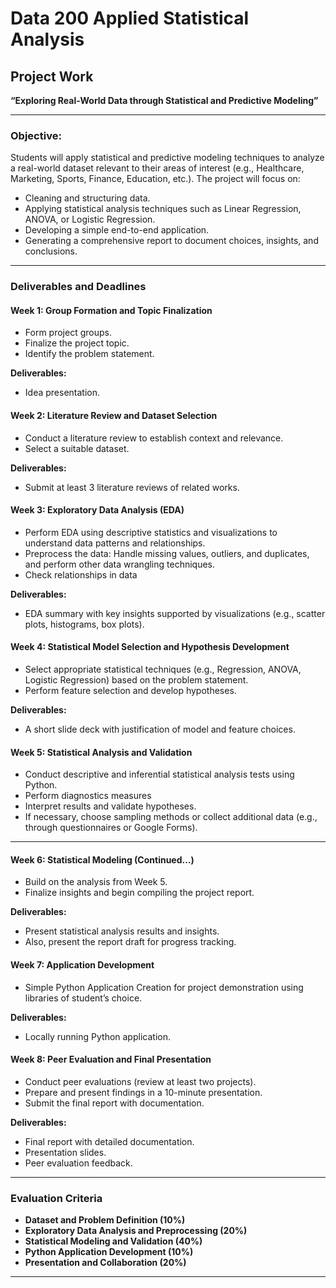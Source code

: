 # Data 200 Applied Statistical Analysis  
## Project Work  
**“Exploring Real-World Data through Statistical and Predictive Modeling”**

---

### Objective:  
Students will apply statistical and predictive modeling techniques to analyze a real-world dataset relevant to their areas of interest (e.g., Healthcare, Marketing, Sports, Finance, Education, etc.). The project will focus on:  
- Cleaning and structuring data.  
- Applying statistical analysis techniques such as Linear Regression, ANOVA, or Logistic Regression.  
- Developing a simple end-to-end application.  
- Generating a comprehensive report to document choices, insights, and conclusions.  

---

### Deliverables and Deadlines  

#### **Week 1: Group Formation and Topic Finalization**  
- Form project groups.
- Finalize the project topic.
- Identify the problem statement.  

**Deliverables:**  
- Idea presentation.  

#### **Week 2: Literature Review and Dataset Selection**  
- Conduct a literature review to establish context and relevance.  
- Select a suitable dataset.  

**Deliverables:**  
- Submit at least 3 literature reviews of related works.  

#### **Week 3: Exploratory Data Analysis (EDA)**  
- Perform EDA using descriptive statistics and visualizations to understand data patterns and relationships.  
- Preprocess the data: Handle missing values, outliers, and duplicates, and perform other data wrangling techniques.  
- Check relationships in data

**Deliverables:**  
- EDA summary with key insights supported by visualizations (e.g., scatter plots, histograms, box plots).  

#### **Week 4: Statistical Model Selection and Hypothesis Development**  
- Select appropriate statistical techniques (e.g., Regression, ANOVA, Logistic Regression) based on the problem statement.  
- Perform feature selection and develop hypotheses.  

**Deliverables:**  
- A short slide deck with justification of model and feature choices.  

#### **Week 5: Statistical Analysis and Validation**  
- Conduct descriptive and inferential statistical analysis tests using Python.  
- Perform diagnostics measures
- Interpret results and validate hypotheses.  
- If necessary, choose sampling methods or collect additional data (e.g., through questionnaires or Google Forms).  

---
#### **Week 6: Statistical Modeling (Continued…)**  
- Build on the analysis from Week 5.  
- Finalize insights and begin compiling the project report.  

**Deliverables:**  
- Present statistical analysis results and insights.  
- Also, present the report draft for progress tracking.  

#### **Week 7: Application Development**  
- Simple Python Application Creation for project demonstration using libraries of student’s choice.  

**Deliverables:**  
- Locally running Python application.  

#### **Week 8: Peer Evaluation and Final Presentation**  
- Conduct peer evaluations (review at least two projects).  
- Prepare and present findings in a 10-minute presentation.  
- Submit the final report with documentation.  

**Deliverables:**  
- Final report with detailed documentation.  
- Presentation slides.  
- Peer evaluation feedback.  

---

### Evaluation Criteria  
- **Dataset and Problem Definition (10%)**  
- **Exploratory Data Analysis and Preprocessing (20%)**  
- **Statistical Modeling and Validation (40%)**  
- **Python Application Development (10%)**  
- **Presentation and Collaboration (20%)**

---